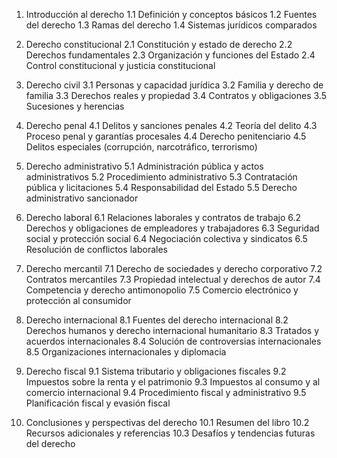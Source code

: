 1. Introducción al derecho
   1.1 Definición y conceptos básicos
   1.2 Fuentes del derecho
   1.3 Ramas del derecho
   1.4 Sistemas jurídicos comparados

2. Derecho constitucional
   2.1 Constitución y estado de derecho
   2.2 Derechos fundamentales
   2.3 Organización y funciones del Estado
   2.4 Control constitucional y justicia constitucional

3. Derecho civil
   3.1 Personas y capacidad jurídica
   3.2 Familia y derecho de familia
   3.3 Derechos reales y propiedad
   3.4 Contratos y obligaciones
   3.5 Sucesiones y herencias

4. Derecho penal
   4.1 Delitos y sanciones penales
   4.2 Teoría del delito
   4.3 Proceso penal y garantías procesales
   4.4 Derecho penitenciario
   4.5 Delitos especiales (corrupción, narcotráfico, terrorismo)

5. Derecho administrativo
   5.1 Administración pública y actos administrativos
   5.2 Procedimiento administrativo
   5.3 Contratación pública y licitaciones
   5.4 Responsabilidad del Estado
   5.5 Derecho administrativo sancionador

6. Derecho laboral
   6.1 Relaciones laborales y contratos de trabajo
   6.2 Derechos y obligaciones de empleadores y trabajadores
   6.3 Seguridad social y protección social
   6.4 Negociación colectiva y sindicatos
   6.5 Resolución de conflictos laborales

7. Derecho mercantil
   7.1 Derecho de sociedades y derecho corporativo
   7.2 Contratos mercantiles
   7.3 Propiedad intelectual y derechos de autor
   7.4 Competencia y derecho antimonopolio
   7.5 Comercio electrónico y protección al consumidor

8. Derecho internacional
   8.1 Fuentes del derecho internacional
   8.2 Derechos humanos y derecho internacional humanitario
   8.3 Tratados y acuerdos internacionales
   8.4 Solución de controversias internacionales
   8.5 Organizaciones internacionales y diplomacia

9. Derecho fiscal
   9.1 Sistema tributario y obligaciones fiscales
   9.2 Impuestos sobre la renta y el patrimonio
   9.3 Impuestos al consumo y al comercio internacional
   9.4 Procedimiento fiscal y administrativo
   9.5 Planificación fiscal y evasión fiscal

10. Conclusiones y perspectivas del derecho
     10.1 Resumen del libro
     10.2 Recursos adicionales y referencias
     10.3 Desafíos y tendencias futuras del derecho
